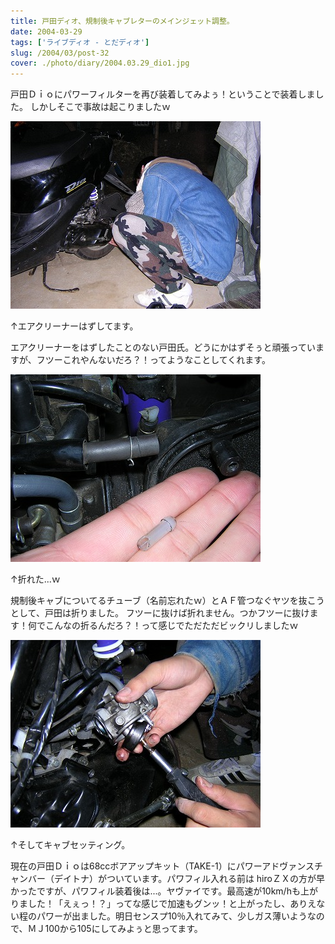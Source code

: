 ```yaml
---
title: 戸田ディオ、規制後キャブレターのメインジェット調整。
date: 2004-03-29
tags: ['ライブディオ - とだディオ']
slug: /2004/03/post-32
cover: ./photo/diary/2004.03.29_dio1.jpg
---
```



<p class="sentence spacing10">戸田Ｄｉｏにパワーフィルターを再び装着してみよぅ！ということで装着しました。 しかしそこで事故は起こりましたｗ </p>
<div class="center spacing"><img class="img-fluid" src="./photo/diary/2004.03.29_dio1.jpg" alt=""></div>
<p class="sentence">↑エアクリーナーはずしてます。</p>
<p class="sentence spacing10">エアクリーナーをはずしたことのない戸田氏。どうにかはずそぅと頑張っていますが、フツーこれやんないだろ？！ってようなことしてくれます。 </p>
<div class="center spacing"><img class="img-fluid" src="./photo/diary/2004.03.29_dio2.jpg" alt=""></div>
<p class="sentence">↑折れた...ｗ</p>
<p class="sentence spacing10">規制後キャブについてるチューブ（名前忘れたｗ）とＡＦ管つなぐヤツを抜こうとして、戸田は折りました。 フツーに抜けば折れません。つかフツーに抜けます！何でこんなの折るんだろ？！って感じでただただビックリしましたｗ </p>
<div class="center spacing"><img class="img-fluid" src="./photo/diary/2004.03.29_dio3.jpg" alt=""></div>
<p class="sentence">↑そしてキャブセッティング。</p>
<p class="sentence spacing10">現在の戸田Ｄｉｏは68ccボアアップキット（TAKE-1）にパワーアドヴァンスチャンバー（デイトナ）がついています。パワフィル入れる前は hiroＺＸの方が早かったですが、パワフィル装着後は...。ヤヴァイです。最高速が10km/hも上がりました！「えぇっ！？」ってな感じで加速もグンッ！と上がったし、ありえない程のパワーが出ました。明日センスプ10％入れてみて、少しガス薄いようなので、ＭＪ100から105にしてみよぅと思ってます。</p>
